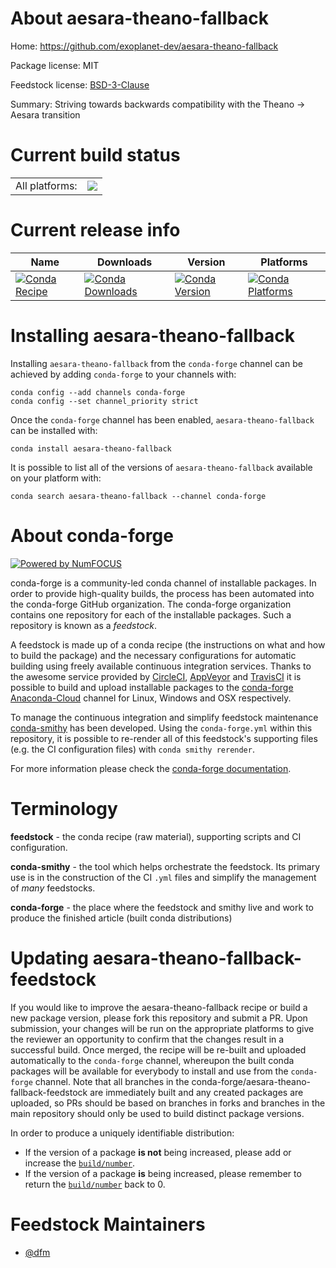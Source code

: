 About aesara-theano-fallback
============================

Home: https://github.com/exoplanet-dev/aesara-theano-fallback

Package license: MIT

Feedstock license: [BSD-3-Clause](https://github.com/conda-forge/aesara-theano-fallback-feedstock/blob/master/LICENSE.txt)

Summary: Striving towards backwards compatibility with the Theano -> Aesara transition

Current build status
====================


<table><tr><td>All platforms:</td>
    <td>
      <a href="https://dev.azure.com/conda-forge/feedstock-builds/_build/latest?definitionId=12181&branchName=master">
        <img src="https://dev.azure.com/conda-forge/feedstock-builds/_apis/build/status/aesara-theano-fallback-feedstock?branchName=master">
      </a>
    </td>
  </tr>
</table>

Current release info
====================

| Name | Downloads | Version | Platforms |
| --- | --- | --- | --- |
| [![Conda Recipe](https://img.shields.io/badge/recipe-aesara--theano--fallback-green.svg)](https://anaconda.org/conda-forge/aesara-theano-fallback) | [![Conda Downloads](https://img.shields.io/conda/dn/conda-forge/aesara-theano-fallback.svg)](https://anaconda.org/conda-forge/aesara-theano-fallback) | [![Conda Version](https://img.shields.io/conda/vn/conda-forge/aesara-theano-fallback.svg)](https://anaconda.org/conda-forge/aesara-theano-fallback) | [![Conda Platforms](https://img.shields.io/conda/pn/conda-forge/aesara-theano-fallback.svg)](https://anaconda.org/conda-forge/aesara-theano-fallback) |

Installing aesara-theano-fallback
=================================

Installing `aesara-theano-fallback` from the `conda-forge` channel can be achieved by adding `conda-forge` to your channels with:

```
conda config --add channels conda-forge
conda config --set channel_priority strict
```

Once the `conda-forge` channel has been enabled, `aesara-theano-fallback` can be installed with:

```
conda install aesara-theano-fallback
```

It is possible to list all of the versions of `aesara-theano-fallback` available on your platform with:

```
conda search aesara-theano-fallback --channel conda-forge
```


About conda-forge
=================

[![Powered by
NumFOCUS](https://img.shields.io/badge/powered%20by-NumFOCUS-orange.svg?style=flat&colorA=E1523D&colorB=007D8A)](https://numfocus.org)

conda-forge is a community-led conda channel of installable packages.
In order to provide high-quality builds, the process has been automated into the
conda-forge GitHub organization. The conda-forge organization contains one repository
for each of the installable packages. Such a repository is known as a *feedstock*.

A feedstock is made up of a conda recipe (the instructions on what and how to build
the package) and the necessary configurations for automatic building using freely
available continuous integration services. Thanks to the awesome service provided by
[CircleCI](https://circleci.com/), [AppVeyor](https://www.appveyor.com/)
and [TravisCI](https://travis-ci.com/) it is possible to build and upload installable
packages to the [conda-forge](https://anaconda.org/conda-forge)
[Anaconda-Cloud](https://anaconda.org/) channel for Linux, Windows and OSX respectively.

To manage the continuous integration and simplify feedstock maintenance
[conda-smithy](https://github.com/conda-forge/conda-smithy) has been developed.
Using the ``conda-forge.yml`` within this repository, it is possible to re-render all of
this feedstock's supporting files (e.g. the CI configuration files) with ``conda smithy rerender``.

For more information please check the [conda-forge documentation](https://conda-forge.org/docs/).

Terminology
===========

**feedstock** - the conda recipe (raw material), supporting scripts and CI configuration.

**conda-smithy** - the tool which helps orchestrate the feedstock.
                   Its primary use is in the construction of the CI ``.yml`` files
                   and simplify the management of *many* feedstocks.

**conda-forge** - the place where the feedstock and smithy live and work to
                  produce the finished article (built conda distributions)


Updating aesara-theano-fallback-feedstock
=========================================

If you would like to improve the aesara-theano-fallback recipe or build a new
package version, please fork this repository and submit a PR. Upon submission,
your changes will be run on the appropriate platforms to give the reviewer an
opportunity to confirm that the changes result in a successful build. Once
merged, the recipe will be re-built and uploaded automatically to the
`conda-forge` channel, whereupon the built conda packages will be available for
everybody to install and use from the `conda-forge` channel.
Note that all branches in the conda-forge/aesara-theano-fallback-feedstock are
immediately built and any created packages are uploaded, so PRs should be based
on branches in forks and branches in the main repository should only be used to
build distinct package versions.

In order to produce a uniquely identifiable distribution:
 * If the version of a package **is not** being increased, please add or increase
   the [``build/number``](https://docs.conda.io/projects/conda-build/en/latest/resources/define-metadata.html#build-number-and-string).
 * If the version of a package **is** being increased, please remember to return
   the [``build/number``](https://docs.conda.io/projects/conda-build/en/latest/resources/define-metadata.html#build-number-and-string)
   back to 0.

Feedstock Maintainers
=====================

* [@dfm](https://github.com/dfm/)

